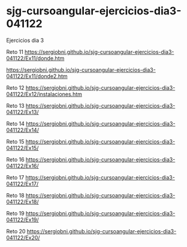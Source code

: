 # sjg-cursoangular-ejercicios-dia3-041122
Ejercicios dia 3

Reto 11
https://sergiobni.github.io/sjg-cursoangular-ejercicios-dia3-041122/Ex11/donde.htm

https://sergiobni.github.io/sjg-cursoangular-ejercicios-dia3-041122/Ex11/donde2.htm

Reto 12
https://sergiobni.github.io/sjg-cursoangular-ejercicios-dia3-041122/Ex12/instalaciones.htm

Reto 13
https://sergiobni.github.io/sjg-cursoangular-ejercicios-dia3-041122/Ex13/

Reto 14
https://sergiobni.github.io/sjg-cursoangular-ejercicios-dia3-041122/Ex14/

Reto 15
https://sergiobni.github.io/sjg-cursoangular-ejercicios-dia3-041122/Ex15/

Reto 16
https://sergiobni.github.io/sjg-cursoangular-ejercicios-dia3-041122/Ex16/

Reto 17
https://sergiobni.github.io/sjg-cursoangular-ejercicios-dia3-041122/Ex17/

Reto 18
https://sergiobni.github.io/sjg-cursoangular-ejercicios-dia3-041122/Ex18/

Reto 19
https://sergiobni.github.io/sjg-cursoangular-ejercicios-dia3-041122/Ex19/

Reto 20
https://sergiobni.github.io/sjg-cursoangular-ejercicios-dia3-041122/Ex20/
